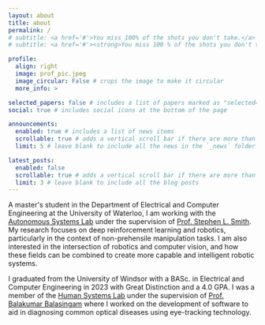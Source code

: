 ```yaml
---
layout: about
title: about
permalink: /
# subtitle: <a href='#'>You miss 100% of the shots you don't take.</a>
# subtitle: <a href='#'><strong>You miss 100 % of the shots you don't take.</strong></a>

profile:
  align: right
  image: prof_pic.jpeg
  image_circular: False # crops the image to make it circular
  more_info: >

selected_papers: false # includes a list of papers marked as "selected={true}"
social: true # includes social icons at the bottom of the page

announcements:
  enabled: true # includes a list of news items
  scrollable: true # adds a vertical scroll bar if there are more than 3 news items
  limit: 5 # leave blank to include all the news in the `_news` folder

latest_posts:
  enabled: false
  scrollable: true # adds a vertical scroll bar if there are more than 3 new posts items
  limit: 3 # leave blank to include all the blog posts
---
```


A master's student in the Department of Electrical and Computer Engineering at the University of Waterloo, I am working with the [Autonomous Systems Lab](https://uwaterloo.ca/autonomous-systems-lab/) under the supervision of [Prof. Stephen L. Smith](https://uwaterloo.ca/autonomous-systems-lab/profiles/stephen-smith). My research focuses on deep reinforcement learning and robotics, particularly in the context of non-prehensile manipulation tasks. I am also interested in the intersection of robotics and computer vision, and how these fields can be combined to create more capable and intelligent robotic systems.

I graduated from the University of Windsor with a BASc. in Electrical and Computer Engineering in 2023 with Great Distinction and a 4.0 GPA. I was a member of the [Human Systems Lab](https://www.hslab.org/) under the supervision of [Prof. Balakumar Balasingam](https://www.singamlabs.org/) where I worked on the development of software to aid in diagnosing common optical diseases using eye-tracking technology.